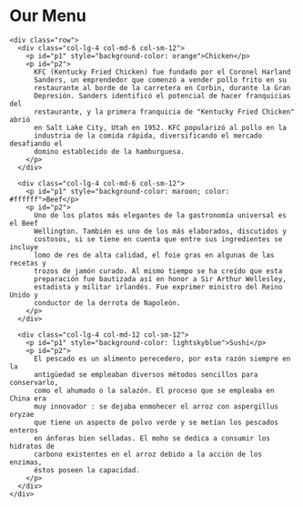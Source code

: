 
  <body>
    <h1>Our Menu</h1>

    <div class="row">
      <div class="col-lg-4 col-md-6 col-sm-12">
        <p id="p1" style="background-color: orange">Chicken</p>
        <p id="p2">
          KFC (Kentucky Fried Chicken) fue fundado por el Coronel Harland
          Sanders, un emprendedor que comenzó a vender pollo frito en su
          restaurante al borde de la carretera en Corbin, durante la Gran
          Depresión. Sanders identificó el potencial de hacer franquicias del
          restaurante, y la primera franquicia de "Kentucky Fried Chicken" abrió
          en Salt Lake City, Utah en 1952. KFC popularizó al pollo en la
          industria de la comida rápida, diversificando el mercado desafiando el
          domino establecido de la hamburguesa.
        </p>
      </div>

      <div class="col-lg-4 col-md-6 col-sm-12">
        <p id="p1" style="background-color: maroon; color: #ffffff">Beef</p>
        <p id="p2">
          Uno de los platos más elegantes de la gastronomía universal es el Beef
          Wellington. También es uno de los más elaborados, discutidos y
          costosos, si se tiene en cuenta que entre sus ingredientes se incluye
          lomo de res de alta calidad, el foie gras en algunas de las recetas y
          trozos de jamón curado. Al mismo tiempo se ha creído que esta
          preparación fue bautizada así en honor a Sir Arthur Wellesley,
          estadista y militar irlandés. Fue exprimer ministro del Reino Unido y
          conductor de la derrota de Napoleón.
        </p>
      </div>

      <div class="col-lg-4 col-md-12 col-sm-12">
        <p id="p1" style="background-color: lightskyblue">Sushi</p>
        <p id="p2">
          El pescado es un alimento perecedero, por esta razón siempre en la
          antigüedad se empleaban diversos métodos sencillos para conservarlo,
          como el ahumado o la salazón. El proceso que se empleaba en China era
          muy innovador : se dejaba enmohecer el arroz con aspergillus oryzae
          que tiene un aspecto de polvo verde y se metían los pescados enteros
          en ánforas bien selladas. El moho se dedica a consumir los hidratos de
          carbono existentes en el arroz debido a la acción de los enzimas,
          éstos poseen la capacidad.
        </p>
      </div>
    </div>
  </body>
</html>
